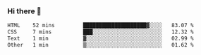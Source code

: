 ### Hi there 👋

<!--START_SECTION:waka-->

```txt
HTML    52 mins         ████████████████████▓░░░░   83.07 %
CSS     7 mins          ███░░░░░░░░░░░░░░░░░░░░░░   12.32 %
Text    1 min           ▓░░░░░░░░░░░░░░░░░░░░░░░░   02.99 %
Other   1 min           ▒░░░░░░░░░░░░░░░░░░░░░░░░   01.62 %
```

<!--END_SECTION:waka-->
